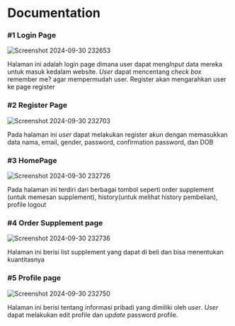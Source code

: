 <h1>Documentation</h1>

<h3>#1 Login Page</h3>

![Screenshot 2024-09-30 232653](https://github.com/user-attachments/assets/c05ca8ea-0ed0-4553-9fcc-b70b642ba2dd)

<p>Halaman ini adalah login page dimana user dapat meng<i>Input</i> data mereka untuk masuk kedalam website. <i>User</i> dapat mencentang <i>check box</i> remember me? agar mempermudah user. Register akan mengarahkan user ke page register </p>

<h3>#2 Register Page</h3>

![Screenshot 2024-09-30 232703](https://github.com/user-attachments/assets/e516e08c-44ca-4318-b630-6bd7ee215509)

<p>Pada halaman ini <i>user</i> dapat melakukan register akun dengan memasukkan data nama, email, gender, password, confirmation password, dan DOB</p>

<h3>#3 HomePage</h3>

![Screenshot 2024-09-30 232726](https://github.com/user-attachments/assets/574bae29-d590-4eeb-a199-f97c5b7a5ad6)

<p>Pada halaman ini terdiri dari berbagai tombol seperti order supplement (untuk memesan supplement), history(untuk melihat history pembelian), profile logout</p>

<h3>#4 Order Supplement page</h3>

![Screenshot 2024-09-30 232736](https://github.com/user-attachments/assets/f19a74b7-36e9-41b8-9319-e715e60d39b2)

<p>Halaman ini berisi list supplement yang dapat di beli dan bisa menentukan kuantitasnya</p>

<h3>#5 Profile page</h3>

![Screenshot 2024-09-30 232750](https://github.com/user-attachments/assets/a5a40db7-b381-47e0-87ad-82695070355b)

<p>Halaman ini berisi tentang informasi pribadi yang dimiliki oleh <i>user</i>. <i>User</i> dapat melakukan edit profile dan <i>update</i> password profile.</p>
